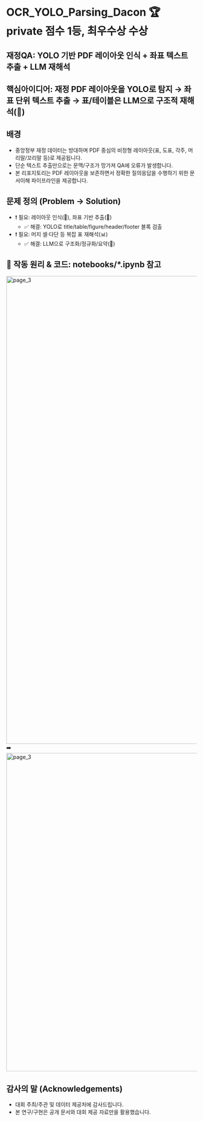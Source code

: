 # OCR_YOLO_Parsing_Dacon 🏆 private 점수 1등, 최우수상 수상

## 재정QA: YOLO 기반 PDF 레이아웃 인식 + 좌표 텍스트 추출 + LLM 재해석
## 핵심아이디어: 재정 PDF 레이아웃을 YOLO로 탐지 → 좌표 단위 텍스트 추출 → 표/테이블은 LLM으로 구조적 재해석(🧠)

## 배경

- 중앙정부 재정 데이터는 방대하며 PDF 중심의 비정형 레이아웃(표, 도표, 각주, 머리말/꼬리말 등)로 제공됩니다.
- 단순 텍스트 추출만으로는 문맥/구조가 망가져 QA에 오류가 발생합니다.
- 본 리포지토리는 PDF 레이아웃을 보존하면서 정확한 질의응답을 수행하기 위한 문서이해 파이프라인을 제공합니다.

## 문제 정의 (Problem → Solution)
- ❗️ 필요: 레이아웃 인식(🔎), 좌표 기반 추출(📐)
  - ✅ 해결: YOLO로 title/table/figure/header/footer 블록 검출
- ❗️ 필요: 머지 셀·다단 등 복잡 표 재해석(📊)
  - ✅ 해결: LLM으로 구조화/정규화/요약(🧠)

## 📓 작동 원리 & 코드: notebooks/*.ipynb 참고

<img width="874" height="1236" alt="page_3" src="https://github.com/user-attachments/assets/23420425-c5ec-4136-b557-a894a60ac5ba" /> ➡️ <img width="595" height="841" alt="page_3" src="https://github.com/user-attachments/assets/02b60482-1cfd-4a91-9736-e1467942c6e2" />



## 감사의 말 (Acknowledgements)

- 대회 주최/주관 및 데이터 제공처에 감사드립니다.
- 본 연구/구현은 공개 문서와 대회 제공 자료만을 활용했습니다.
